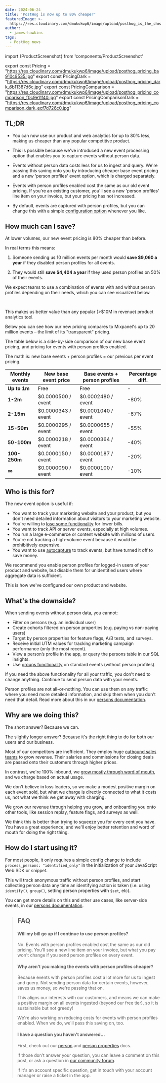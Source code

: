 ```yaml
---
date: 2024-06-24
title: 'PostHog is now up to 80% cheaper'
featuredImage: >-
  https://res.cloudinary.com/dmukukwp6/image/upload/posthog_is_the_cheapest_e77c4ea4a5.jpg
author:
  - james-hawkins
tags:
  - PostHog news
---
```

import {ProductScreenshot} from 'components/ProductScreenshot'

export const Pricing = "https://res.cloudinary.com/dmukukwp6/image/upload/posthog_pricing_ba910c9535.jpg"
export const PricingDark = "https://res.cloudinary.com/dmukukwp6/image/upload/posthog_pricing_dark_6b11387d6c.jpg"
export const PricingComparison = "https://res.cloudinary.com/dmukukwp6/image/upload/posthog_pricing_comparison_f0c9e11f40.jpg"
export const PricingComparisonDark = "https://res.cloudinary.com/dmukukwp6/image/upload/posthog_pricing_comparison_dark_ecf7d726c0.jpg"

## TL;DR

* You can now use our product and web analytics for up to 80% less, making us cheaper than any popular competitive product.

* This is possible because we've introduced a new event processing option that enables you to capture events without person data. 

* Events without person data costs less for us to ingest and query. We're passing this saving onto you by introducing cheaper base event pricing and a new 'person profiles' event option, which is charged separately.

* Events with person profiles enabled cost the same as our old event pricing. If you're an existing customer, you'll see a new 'person profiles' line item on your invoice, but your pricing has not increased.

* By default, events are captured with person profiles, but you can change this with a simple [configuration option](#how-do-i-start-using-it) whenever you like.

## How much can I save?

At lower volumes, our new event pricing is 80% cheaper than before. 

In real terms this means:

1. Someone sending us 10 million events per month would **save $9,060 a year** if they disabled person profiles for all events.

2. They would still **save $4,404 a year** if they used person profiles on 50% of their events.  

We expect teams to use a combination of events with and without person profiles depending on their needs, which you can see visualized below.

<br />

<ProductScreenshot
  imageLight={Pricing} 
  imageDark={PricingDark} 
  alt="New PostHog pricing" 
  classes="rounded"
/>

This makes us better value than any popular (>$10M in revenue) product analytics tool.

Below you can see how our new pricing compares to Mixpanel's up to 20 million events – the limit of its "transparent" pricing. 

<ProductScreenshot
  imageLight={PricingComparison} 
  imageDark={PricingComparisonDark} 
  alt="New PostHog pricing compared to Mixpanel" 
  classes="rounded"
/>

The table below is a side-by-side comparison of our new base event pricing, and pricing for events with person profiles enabled. 

The math is: new base events + person profiles = our previous per event pricing.

| **Monthly events** | **New base event price** | **Base events + person profiles** | **Percentage diff.** |
|--------------------|--------------------------|-----------------------------------|----------------|
| **Up to 1m**       | Free                     | Free                              | -              |
| **1-2m**           | $0.0000500 / event       | $0.0002480 / event                | -80%           |
| **2-15m**          | $0.0000343 / event       | $0.0001040 / event                | -67%           |
| **15-50m**         | $0.0000295 / event       | $0.0000655 / event                | -55%           |
| **50-100m**        | $0.0000218 / event       | $0.0000364 / event                | -40%           |
| **100-250m**       | $0.0000150 / event      | $0.0000187 / event               | -20%           |
| **∞**              | $0.0000090 / event       | $0.0000100 / event                | -10%           |

## Who is this for?

The new event option is useful if:

- You want to track your marketing website and your product, but you don't need detailed information about visitors to your marketing website.
- You're willing to [lose some functionality](#whats-the-downside) for lower bills.
- You want to track API or server events, especially at high volumes. 
- You run a large e-commerce or content website with millions of users.
- You're not tracking a high-volume event because it would be prohibitively expensive.
- You want to use [autocapture](/docs/product-analytics/autocapture) to track events, but have turned it off to save money.

We recommend you enable person profiles for logged-in users of your product and website, but disable them for unidentified users where aggregate data is sufficient. 

This is how we've configured our own product and website.

## What's the downside?

When sending events without person data, you cannot:

- Filter on persons (e.g. an individual user)
- Create cohorts filtered on person properties (e.g. paying vs non-paying users)
- Target by person properties for feature flags, A/B tests, and surveys.
- Receive initial UTM values for tracking marketing campaign performance (only the most recent).
- View a person’s profile in the app, or query the persons table in our SQL insights.
- Use [groups functionality](/docs/product-analytics/group-analytics) on standard events (without person profiles).

If you need the above functionality for all your traffic, you don't need to change anything. Continue to send person data with your events.

Person profiles are not all-or-nothing. You can use them on any traffic where you need more detailed information, and skip them when you don't need that detail. Read more about this in our [persons documentation](/docs/data/persons).

## Why are we doing this?

The short answer? Because we can.

The slightly longer answer? Because it's the right thing to do for both our users and our business.

Most of our competitors are inefficient. They employ huge [outbound sales teams](/founders/negotiate-software-better) to grow revenue. Their salaries and commissions for closing deals are passed onto their customers through higher prices.

In contrast, we're 100% inbound, we [grow mostly through word of mouth](/handbook/how-we-get-users), and we charge based on actual usage. 

We don't believe in loss leaders, so we make a modest positive margin on each event sold, but what we charge is directly connected to what it costs us, not what we think we get away with charging.

We grow our revenue through helping you grow, and onboarding you onto other tools, like session replay, feature flags, and surveys as well.

We think this is better than trying to squeeze you for every cent you have. You have a great experience, and we'll enjoy better retention and word of mouth for doing the right thing.

## How do I start using it?

For most people, it only requires a simple config change to include `process_persons: "identified_only"` in the initialization of your JavaScript Web SDK or snippet.

This will track anonymous traffic without person profiles, and start collecting person data any time an identifying action is taken (i.e. using `identify()`, `group()`, setting person properties with `$set`, etc).

You can get more details on this and other use cases, like server-side events, in our [persons documentation](/docs/data/persons).

> ## FAQ
>
> #### Will my bill go up if I continue to use person profiles?
>
> No. Events with person profiles enabled cost the same as our old pricing. You'll see a new line item on your invoice, but what you pay won't change if you send person profiles on every event. 
>
> #### Why aren't you making the events with person profiles cheaper?
>
> Because events with person profiles cost a lot more for us to ingest and query. Not sending person data for certain events, however, saves us money, so we're passing that on.
>
> This aligns our interests with our customers, and means we can make a positive margin on all events ingested (beyond our free tier), so it is sustainable but not greedy!
>
> We're also working on reducing costs for events with person profiles enabled. When we do, we'll pass this saving on, too.
>
> #### I have a question you haven't answered...
>
> First, check out our [person](/docs/data/persons) and [person properties](/docs/product-analytics/person-properties) docs. 
>
> If those don't answer your question, you can leave a comment on this post, or ask a question in [our community forum](/questions).
>
> If it's an account specific question, get in touch with your account manager or raise a ticket in the app.
